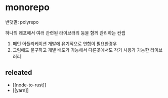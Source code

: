 # monorepo

반댓말: polyrepo 

하나의 레포에서 여러 관련된 라이브러리 등을 함께 관리하는 컨셉

1. 메인 어플리케이션 개발에 유기적으로 연합이 필요한경우
2. 그럼에도 불구하고 개별 배포가 가능해서 다른곳에서도 각기 사용가 가능한 라이브러리

## releated
- [[node-to-rust]]
- [[yarn]]
